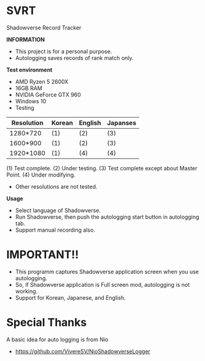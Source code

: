 # SVRT
 Shadowverse Record Tracker

__INFORMATION__
* This project is for a personal purpose.
* Autologging saves records of rank match only.

__Test environment__
* AMD Ryzen 5 2600X
* 16GB RAM
* NVIDIA GeForce GTX 960
* Windows 10
* Testing

|Resolution|Korean|English|Japanses|
|---|---|---|---|
|1280\*720|(1)|(2)|(3)|
|1600\*900|(1)|(2)|(3)|
|1920\*1080|(1)|(4)|(4)|

(1) Test complete.
(2) Under testing.
(3) Test complete except about Master Point.
(4) Under modifying.
* Other resolutions are not tested.

__Usage__
* Select language of Shadowverse.
* Run Shadowverse, then push the autologging start button in autologging tab.
* Support manual recording also.

# IMPORTANT!!
* This programm captures Shadowverse application screen when you use autologging.
* So, if Shadowverse application is Full screen mod, autologging is not working.
* Support for Korean, Japanese, and English.
         
# Special Thanks
A basic idea for auto logging is from Nio
- https://github.com/VivereSV/NioShadowverseLogger
